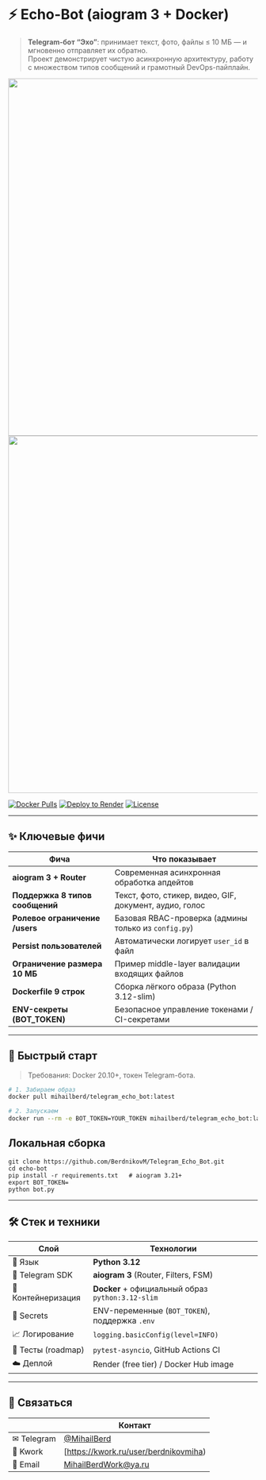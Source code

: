 # ⚡ Echo-Bot (aiogram 3 + Docker)

> **Telegram-бот “Эхо”**: принимает текст, фото, файлы ≤ 10 МБ — и мгновенно отправляет их обратно.  
> Проект демонстрирует чистую асинхронную архитектуру, работу с множеством типов сообщений и грамотный DevOps-пайплайн.

<p align="center">
  <img src="docs/example1.gif" width="720">
  <img src="docs/example2.gif" width="720">
</p>

[![Docker Pulls](https://img.shields.io/docker/pulls/mihailberd/telegram_echo_bot)](https://hub.docker.com/r/mihailberd/telegram_echo_bot)
[![Deploy to Render](https://img.shields.io/badge/Render-Deploy-blue?logo=render)](https://render.com)
[![License](https://img.shields.io/github/license/your_user/echo-bot)](LICENSE)

---

## ✨ Ключевые фичи

| Фича | Что показывает |
|------|----------------|
| **aiogram 3 + Router** | Современная асинхронная обработка апдейтов |
| **Поддержка 8 типов сообщений** | Текст, фото, стикер, видео, GIF, документ, аудио, голос |
| **Ролевое ограничение /users** | Базовая RBAC-проверка (админы только из `config.py`) |
| **Persist пользователей** | Автоматически логирует `user_id` в файл |
| **Ограничение размера 10 МБ** | Пример middle-layer валидации входящих файлов |
| **Dockerfile 9 строк** | Сборка лёгкого образа (Python 3.12-slim) |
| **ENV-секреты (BOT_TOKEN)** | Безопасное управление токенами / CI-секретами |

---

## 🚀 Быстрый старт

> Требования: Docker 20.10+, токен Telegram-бота.

```bash
# 1. Забираем образ
docker pull mihailberd/telegram_echo_bot:latest

# 2. Запускаем
docker run --rm -e BOT_TOKEN=YOUR_TOKEN mihailberd/telegram_echo_bot:latest
```
## Локальная сборка
```
git clone https://github.com/BerdnikovM/Telegram_Echo_Bot.git
cd echo-bot
pip install -r requirements.txt   # aiogram 3.21+
export BOT_TOKEN=
python bot.py
```

---

## 🛠️ Стек и техники

| Слой               | Технологии                                                          |
| ------------------ | ------------------------------------------------------------------- |
| 🐍 Язык            | **Python 3.12**                                                     |
| 🤖 Telegram SDK    | **aiogram 3** (Router, Filters, FSM)                                |
| 🐋 Контейнеризация | **Docker** + официальный образ `python:3.12-slim`                   |
| 🔐 Secrets         | ENV-переменные (`BOT_TOKEN`), поддержка `.env` |
| 📈 Логирование     | `logging.basicConfig(level=INFO)`                                   |
| 🧪 Тесты (roadmap) | `pytest-asyncio`, GitHub Actions CI                                 |
| ☁️ Деплой          | Render (free tier) / Docker Hub image                               |

---
## 🤝 Связаться

|            | Контакт                                                                  |
| ---------- |--------------------------------------------------------------------------|
| ✉ Telegram | [@MihailBerd](https://t.me/MihailBerd)                                 |
| 💼 Kwork   | [https://kwork.ru/user/berdnikovmiha) |
| 📧 Email   | [MihailBerdWork@ya.ru](mailto:MihailBerdWork@ya.ru)                                |


